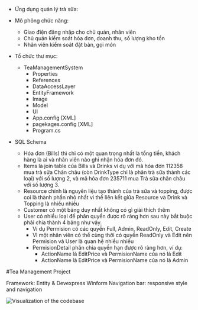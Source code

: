 * Ứng dụng quản lý trà sữa:
- Mô phỏng chức năng:
	- Giao điện đăng nhập cho chủ quán, nhân viên
	- Chủ quán kiểm soát hóa đơn, doanh thu, số lượng kho tồn
	- Nhân viên kiểm soát đặt bàn, gọi món

- Tổ chức thư mục:
	- TeaManagementSystem
		- Properties
		- References
		- DataAccessLayer
		- EntityFramework
		- Image
		- Model
		- UI
		- App.config [XML]
		- pagekages.config [XML]
		- Program.cs

- SQL Schema
	- Hóa đơn (Bills) thì chỉ có một quan trọng nhất là tổng tiền, khách hàng là ai và nhân viên nào ghi nhận hóa đơn đó.
	- Items là join table của Bills và Drinks ví dụ với mã hóa đơn 112358 mua trà sữa Chân châu (còn DrinkType chỉ là phân trà sữa thành các loại) với số lượng 2, 
	và mã hóa đơn 235711 mua Trà sữa chân châu với số lượng 3.
	- Resource chính là nguyên liệu tạo thành của trà sữa và topping, được coi là thành phần nhỏ nhất vì thế liên kết giữa Resource và Drink và Topping là nhiều nhiều
	- Customer có một bảng duy nhất không có gì giải thích thêm
	- User có nhiều loại để phân quyền được rõ ràng hơn sau này bắt buộc phải chia thành 4 bảng như vậy.
		- Ví dụ Permision có các quyền Full, Admin, ReadOnly, Edit, Create
		- Vì một nhân viên có thể cùng thời có quyền ReadOnly và Edit nên Permision và User là quan hệ nhiều nhiều
		- PermisionDetail phân chia quyền hạn được rõ ràng hơn, ví dụ:
			- ActionName là EditPrice và PermisionName của nó là Edit
			- ActionName là EditPrice và PermisionName của nó là Admin

#Tea Management Project

Framework: Entity & Devexpress Winform
Navigation bar: responsive style and navigation 


	
![Visualization of the codebase](./diagram.svg)



















